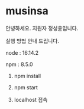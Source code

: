 # musinsa

안녕하세요. 지원자 정성윤입니다.

실행 방법 안내 드립니다.

node : 16.14.2

npm : 8.5.0

1. npm install

2. npm start

3. localhost 접속
